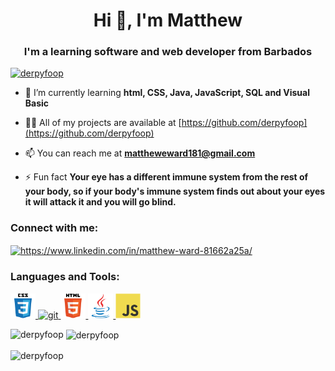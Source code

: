 <h1 align="center">Hi 👋, I'm Matthew</h1>
<h3 align="center">I'm a learning software and web developer from Barbados</h3>

<p align="left"> <a href="https://github.com/ryo-ma/github-profile-trophy"><img src="https://github-profile-trophy.vercel.app/?username=derpyfoop" alt="derpyfoop" /></a> </p>

- 🌱 I’m currently learning **html, CSS, Java, JavaScript, SQL and Visual Basic**

- 👨‍💻 All of my projects are available at [https://github.com/derpyfoop](https://github.com/derpyfoop)

- 📫 You can reach me at **mattheweward181@gmail.com**

- ⚡ Fun fact **Your eye has a different immune system from the rest of your body, so if your body's immune system finds out about your eyes it will attack it and you will go blind.**

<h3 align="left">Connect with me:</h3>
<p align="left">
<a href="https://linkedin.com/in/https://www.linkedin.com/in/matthew-ward-81662a25a/" target="blank"><img align="center" src="https://raw.githubusercontent.com/rahuldkjain/github-profile-readme-generator/master/src/images/icons/Social/linked-in-alt.svg" alt="https://www.linkedin.com/in/matthew-ward-81662a25a/" height="30" width="40" /></a>
</p>

<h3 align="left">Languages and Tools:</h3>
<p align="left"> <a href="https://www.w3schools.com/css/" target="_blank" rel="noreferrer"> <img src="https://raw.githubusercontent.com/devicons/devicon/master/icons/css3/css3-original-wordmark.svg" alt="css3" width="40" height="40"/> </a> <a href="https://git-scm.com/" target="_blank" rel="noreferrer"> <img src="https://www.vectorlogo.zone/logos/git-scm/git-scm-icon.svg" alt="git" width="40" height="40"/> </a> <a href="https://www.w3.org/html/" target="_blank" rel="noreferrer"> <img src="https://raw.githubusercontent.com/devicons/devicon/master/icons/html5/html5-original-wordmark.svg" alt="html5" width="40" height="40"/> </a> <a href="https://www.java.com" target="_blank" rel="noreferrer"> <img src="https://raw.githubusercontent.com/devicons/devicon/master/icons/java/java-original.svg" alt="java" width="40" height="40"/> </a> <a href="https://developer.mozilla.org/en-US/docs/Web/JavaScript" target="_blank" rel="noreferrer"> <img src="https://raw.githubusercontent.com/devicons/devicon/master/icons/javascript/javascript-original.svg" alt="javascript" width="40" height="40"/> </a> </p>

<p><img align="left" src="https://github-readme-stats.vercel.app/api/top-langs?username=derpyfoop&show_icons=true&locale=en&layout=compact" alt="derpyfoop" /></p>

<p>&nbsp;<img align="center" src="https://github-readme-stats.vercel.app/api?username=derpyfoop&show_icons=true&locale=en" alt="derpyfoop" /></p>

<p><img align="center" src="https://github-readme-streak-stats.herokuapp.com/?user=derpyfoop&" alt="derpyfoop" /></p>
